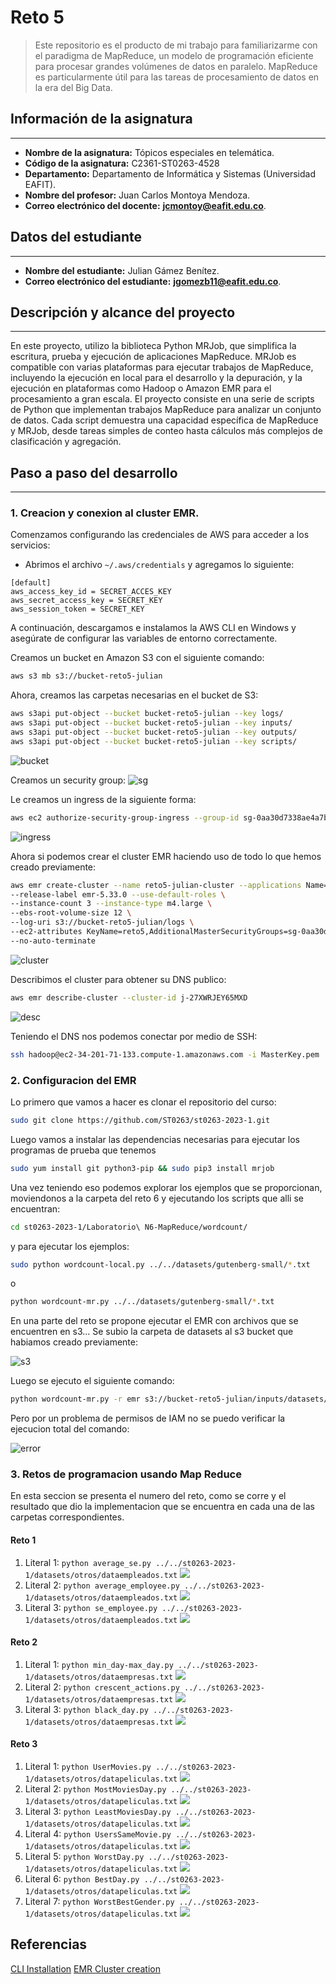 ﻿# Reto 5
>Este repositorio es el producto de mi trabajo para familiarizarme con el paradigma de MapReduce, un modelo de programación eficiente para procesar grandes volúmenes de datos en paralelo. MapReduce es particularmente útil para las tareas de procesamiento de datos en la era del Big Data.

## Información de la asignatura
---

 -  **Nombre de la asignatura:** Tópicos especiales en telemática.
-   **Código de la asignatura:**  C2361-ST0263-4528
-   **Departamento:** Departamento de Informática y Sistemas (Universidad EAFIT).
-   **Nombre del profesor:** Juan Carlos Montoya Mendoza.
-  **Correo electrónico del docente:** __[jcmontoy@eafit.edu.co](mailto:jcmontoy@eafit.edu.co)__.

## Datos del estudiante
---

-   **Nombre del estudiante:** Julian Gámez Benítez.
-  **Correo electrónico del estudiante:** __[jgomezb11@eafit.edu.co](mailto:jgomezb11@eafit.edu.co)__.

## Descripción y alcance del proyecto
---
En este proyecto, utilizo la biblioteca Python MRJob, que simplifica la escritura, prueba y ejecución de aplicaciones MapReduce. MRJob es compatible con varias plataformas para ejecutar trabajos de MapReduce, incluyendo la ejecución en local para el desarrollo y la depuración, y la ejecución en plataformas como Hadoop o Amazon EMR para el procesamiento a gran escala.
El proyecto consiste en una serie de scripts de Python que implementan trabajos MapReduce para analizar un conjunto de datos. Cada script demuestra una capacidad específica de MapReduce y MRJob, desde tareas simples de conteo hasta cálculos más complejos de clasificación y agregación.


## Paso a paso del desarrollo
---

### 1. Creacion y conexion al cluster EMR.

Comenzamos configurando las credenciales de AWS para acceder a los servicios:

-   Abrimos el archivo `~/.aws/credentials` y agregamos lo siguiente:
```
[default]
aws_access_key_id = SECRET_ACCES_KEY
aws_secret_access_key = SECRET_KEY
aws_session_token = SECRET_KEY
```
A continuación, descargamos e instalamos la AWS CLI en Windows y asegúrate de configurar las variables de entorno correctamente.

Creamos un bucket en Amazon S3 con el siguiente comando:

```bash
aws s3 mb s3://bucket-reto5-julian
```

Ahora, creamos las carpetas necesarias en el bucket de S3:
```bash
aws s3api put-object --bucket bucket-reto5-julian --key logs/
aws s3api put-object --bucket bucket-reto5-julian --key inputs/
aws s3api put-object --bucket bucket-reto5-julian --key outputs/
aws s3api put-object --bucket bucket-reto5-julian --key scripts/
```

![bucket](https://raw.githubusercontent.com/jgomezb11/reto5-TET/main/static/creacion_bucket.png)

Creamos un security group:
![sg](https://raw.githubusercontent.com/jgomezb11/reto5-TET/main/static/creacion_sg.png)

Le creamos un ingress de la siguiente forma:

```bash
aws ec2 authorize-security-group-ingress --group-id sg-0aa30d7338ae4a7ba --protocol tcp --port 22 --cidr 0.0.0.0/0
```

![ingress](https://raw.githubusercontent.com/jgomezb11/reto5-TET/main/static/ingress_rule.png)

Ahora si podemos crear el cluster EMR haciendo uso de todo lo que hemos creado previamente:

```bash
aws emr create-cluster --name reto5-julian-cluster --applications Name=Hadoop Name=Hive \
--release-label emr-5.33.0 --use-default-roles \
--instance-count 3 --instance-type m4.large \
--ebs-root-volume-size 12 \
--log-uri s3://bucket-reto5-julian/logs \
--ec2-attributes KeyName=reto5,AdditionalMasterSecurityGroups=sg-0aa30d7338ae4a7ba \
--no-auto-terminate
```

![cluster](https://raw.githubusercontent.com/jgomezb11/reto5-TET/main/static/create_cluster.png)

Describimos el cluster para obtener su DNS publico:

```bash
aws emr describe-cluster --cluster-id j-27XWRJEY65MXD
```

![desc](https://raw.githubusercontent.com/jgomezb11/reto5-TET/main/static/describe_cluster.py.png)

Teniendo el DNS nos podemos conectar por medio de SSH:

```bash
ssh hadoop@ec2-34-201-71-133.compute-1.amazonaws.com -i MasterKey.pem
```
### 2. Configuracion del EMR

Lo primero que vamos a hacer es clonar el repositorio del curso:

```bash
sudo git clone https://github.com/ST0263/st0263-2023-1.git
```

Luego vamos a instalar las dependencias necesarias para ejecutar los programas de prueba que tenemos

```bash
sudo yum install git python3-pip && sudo pip3 install mrjob
```

Una vez teniendo eso podemos explorar los ejemplos que se proporcionan, moviendonos a la carpeta del reto 6 y ejecutando los scripts que alli se encuentran:

```bash
cd st0263-2023-1/Laboratorio\ N6-MapReduce/wordcount/
```

y para ejecutar los ejemplos:

```bash
sudo python wordcount-local.py ../../datasets/gutenberg-small/*.txt
```

o

```bash
python wordcount-mr.py ../../datasets/gutenberg-small/*.txt
```

En una parte del reto se propone ejecutar el EMR con archivos que se encuentren en s3... Se subio la carpeta de datasets al s3 bucket que habiamos creado previamente:

![s3](https://raw.githubusercontent.com/jgomezb11/reto5-TET/main/static/upload_s3.py.png)

Luego se ejecuto el siguiente comando:

```bash
python wordcount-mr.py -r emr s3://bucket-reto5-julian/inputs/datasets/gutenberg-small/*.txt --output-dir s3://bucket-reto5-julian/outputs/results/ -D mapred.reduce.tasks=10
```

Pero por un problema de permisos de IAM no se puedo verificar la ejecucion total del comando:

![error](https://raw.githubusercontent.com/jgomezb11/reto5-TET/main/static/error_iam_cred.py.png)


### 3. Retos de programacion usando Map Reduce

En esta seccion se presenta el numero del reto, como se corre y el resultado que dio la implementacion que se encuentra en cada una de las carpetas correspondientes.

#### Reto 1

 1. Literal 1: 
	 `python average_se.py ../../st0263-2023-1/datasets/otros/dataempleados.txt`
	 ![](https://raw.githubusercontent.com/jgomezb11/reto5-TET/main/static/reto1-lit1.png)
2. Literal 2:
 `python average_employee.py ../../st0263-2023-1/datasets/otros/dataempleados.txt`
	 ![](https://raw.githubusercontent.com/jgomezb11/reto5-TET/main/static/reto1-lit2.png)
3. Literal 3:
`python se_employee.py ../../st0263-2023-1/datasets/otros/dataempleados.txt`
	 ![](https://raw.githubusercontent.com/jgomezb11/reto5-TET/main/static/reto1-lit3.png)

#### Reto 2

 1. Literal 1: 
 `python min_day-max_day.py ../../st0263-2023-1/datasets/otros/dataempresas.txt`
	 ![](https://raw.githubusercontent.com/jgomezb11/reto5-TET/main/static/reto2-lit.png)
2. Literal 2:
`python crescent_actions.py ../../st0263-2023-1/datasets/otros/dataempresas.txt`
	 ![](https://raw.githubusercontent.com/jgomezb11/reto5-TET/main/static/reto2-lit2.png)
3. Literal 3:
`python black_day.py ../../st0263-2023-1/datasets/otros/dataempresas.txt`
	 ![](https://raw.githubusercontent.com/jgomezb11/reto5-TET/main/static/reto2-lit3.png)

#### Reto 3

 1. Literal 1: 
 `python UserMovies.py ../../st0263-2023-1/datasets/otros/datapeliculas.txt`
	 ![](https://raw.githubusercontent.com/jgomezb11/reto5-TET/main/static/reto3-lit1.png)
2. Literal 2:
`python MostMoviesDay.py ../../st0263-2023-1/datasets/otros/datapeliculas.txt`
	 ![](https://raw.githubusercontent.com/jgomezb11/reto5-TET/main/static/reto3-lit2.png)
3. Literal 3:
`python LeastMoviesDay.py ../../st0263-2023-1/datasets/otros/datapeliculas.txt`
	 ![](https://raw.githubusercontent.com/jgomezb11/reto5-TET/main/static/reto3-lit3.png)
4. Literal 4:
`python UsersSameMovie.py ../../st0263-2023-1/datasets/otros/datapeliculas.txt`
	 ![](https://raw.githubusercontent.com/jgomezb11/reto5-TET/main/static/reto3-lit4.png)
5. Literal 5:
`python WorstDay.py ../../st0263-2023-1/datasets/otros/datapeliculas.txt`
	 ![](https://raw.githubusercontent.com/jgomezb11/reto5-TET/main/static/reto3-lit5.png)
6. Literal 6:
`python BestDay.py ../../st0263-2023-1/datasets/otros/datapeliculas.txt`
	 ![](https://raw.githubusercontent.com/jgomezb11/reto5-TET/main/static/reto3-lit6.png)
7. Literal 7:
`python WorstBestGender.py ../../st0263-2023-1/datasets/otros/datapeliculas.txt`
	 ![](https://raw.githubusercontent.com/jgomezb11/reto5-TET/main/static/reto3-lit7.png)


## Referencias

[CLI Installation](https://docs.aws.amazon.com/cli/latest/userguide/getting-started-install.html)
[EMR Cluster creation]("https://thecodinginterface.com/blog/create-aws-emr-with-aws-cli/")
